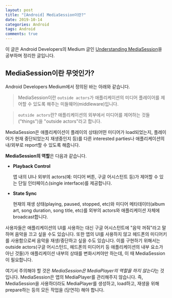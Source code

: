 ```yaml
---
layout: post
title: "[Android] MediaSession이란?"
date: 2019-10-14
categories: Android
tags: Android
comments: true
---
```


이 글은 Android Developers의 Medium 글인 [Understanding MediaSession](https://medium.com/androiddevelopers/understanding-mediasession-part-1-3-e4d2725f18e4)을 공부하며 정리한 글입니다.

## MediaSession이란 무엇인가?
Android Developers Medium에서 정의된 바는 아래와 같습니다.
> MediaSession이란 `outside actors`가 애플리케이션의 미디어 플레이어를 제어할 수 있도록 해주는 미들웨어(middleware)입니다.

> `outside actors`란? 
> 애플리케이션의 외부에서 미디어를 제어하는 것들("things")을 "outside actors"라고 합니다.

MediaSession은 애플리케이션이 플레이의 상태(어떤 미디어가 load되었는지, 플레이어가 현재 중단되었는지 재생중인지 등)를 다른 interested parties나 애플리케이션의 내/외부로 report할 수 있도록 해줍니다.

**MediaSession의 역할**은 다음과 같습니다.

- **Playback Control**
  
  앱 내의 UI나 외부의 actors(예: 미디어 버튼, 구글 어시스턴트 등)가 제어할 수 있는 단일 인터페이스(single interface)를 제공합니다.

- **State Sync**
  
  현재의 재생 상태(playing, paused, stopped, etc)와 미디어 메타데이터(album art, song duration, song title, etc)를 외부의 actors와 애플리케이션 자체에 broadcast합니다.

사용자들은 애플리케이션의 UI를 사용하는 대신 구글 어시스턴트에 "음악 꺼줘"라고 말하며 음악을 끄고 싶을 수도 있습니다. 또한 앱의 UI를 사용하지 않고 헤드폰의 미디어키를 사용함으로써 음악을 재생/중단하고 싶을 수도 있습니다. 이를 구현하기 위해서는 outside actors(구글 어시스턴드, 헤드폰의 미디어키 등 애플리케이션의 내부 요소가 아닌 것들)가 애플리케이션 내부의 상태를 변화시켜야만 하는데, 이 때 MediaSession이 필요합니다.

여기서 주의해야 할 것은 *MediaSession은 MediaPlayer의 역할을 하지 않는다*는 것입니다. MediaSession은 앱의 MediaPlayer를 관리해주지 않습니다. 즉, MediaSession을 사용하더라도 MediaPlayer를 생성하고, load하고, 재생을 위해 prepare하는 등의 모든 작업을 (당연히) 해야 합니다.